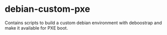 # debian-custom-pxe
Contains scripts to build a custom debian environment with deboostrap and make it available for PXE boot.

